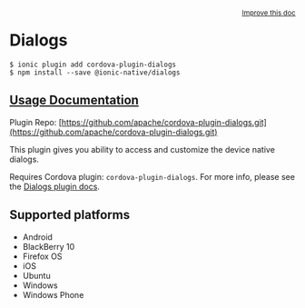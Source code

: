 <a style="float:right;font-size:12px;" href="http://github.com/driftyco/ionic-native/edit/master/src/@ionic-native/plugins/dialogs/index.ts#L16">
  Improve this doc
</a>

# Dialogs

```
$ ionic plugin add cordova-plugin-dialogs
$ npm install --save @ionic-native/dialogs
```

## [Usage Documentation](https://ionicframework.com/docs/native/dialogs/)

Plugin Repo: [https://github.com/apache/cordova-plugin-dialogs.git](https://github.com/apache/cordova-plugin-dialogs.git)

This plugin gives you ability to access and customize the device native dialogs.

Requires Cordova plugin: `cordova-plugin-dialogs`. For more info, please see the [Dialogs plugin docs](https://github.com/apache/cordova-plugin-dialogs).

## Supported platforms
- Android
- BlackBerry 10
- Firefox OS
- iOS
- Ubuntu
- Windows
- Windows Phone



